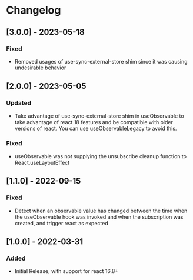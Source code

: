# Changelog

## [3.0.0] - 2023-05-18
### Fixed
* Removed usages of use-sync-external-store shim since it was causing undesirable behavior

## [2.0.0] - 2023-05-05
### Updated
* Take advantage of use-sync-external-store shim in useObservable to take advantage of react 18 features and be compatible with older versions of react.  You can use useObservableLegacy to avoid this.
### Fixed
* useObservable was not supplying the unsubscribe cleanup function to React.useLayoutEffect

## [1.1.0] - 2022-09-15
### Fixed
* Detect when an observable value has changed between the time when the useObservable hook was invoked and when the subscription was created, and trigger react as expected

## [1.0.0] - 2022-03-31
### Added
* Initial Release, with support for react 16.8+
